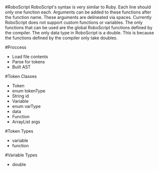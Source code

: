 #RoboScript
RoboScript's syntax is very similar to Ruby. Each line should only one function each. Arguments can be added to these
functions after the function name. These arguments are delineated via spaces. Currently RoboScript does not support
custom functions or variables. The only functions that can be used are the global RoboScript functions defined by the
compiler. The only data type in RoboScript is a double. This is because the functions defined by the compiler only take
doubles. 

#Proccess
- Load file contents
- Parse for tokens
- Built AST

#Token Classes
- Token
 - enum tokenType
 - String id
- Variable<DataType>
 - enum varType
 - <DataType> data
- Function
 - ArrayList<Variable> args
 
#Token Types
- variable
- function

#Variable Types
- double